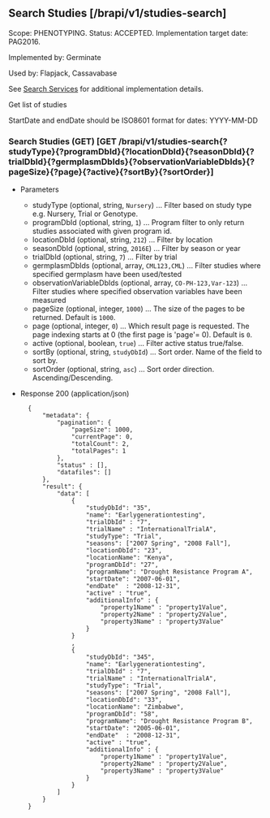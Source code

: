 ## Search Studies [/brapi/v1/studies-search]
Scope: PHENOTYPING.
Status: ACCEPTED.
Implementation target date: PAG2016.

Implemented by: Germinate

Used by: Flapjack, Cassavabase

See <a href="#introduction/search-services">Search Services</a> for additional implementation details.

Get list of studies

StartDate and endDate should be ISO8601 format for dates: YYYY-MM-DD

### Search Studies (GET) [GET /brapi/v1/studies-search{?studyType}{?programDbId}{?locationDbId}{?seasonDbId}{?trialDbId}{?germplasmDbIds}{?observationVariableDbIds}{?pageSize}{?page}{?active}{?sortBy}{?sortOrder}]


+ Parameters
    + studyType (optional, string, `Nursery`) ... Filter based on study type e.g. Nursery, Trial or Genotype.
    + programDbId (optional, string, `1`) ... Program filter to only return studies associated with given program id.
    + locationDbId (optional, string, `212`) ... Filter by location
    + seasonDbId (optional, string, `2016E`) ... Filter by season or year
    + trialDbId  (optional, string, `7`) ... Filter by trial  
    + germplasmDbIds (optional, array, `CML123,CML`) ... Filter studies where specified germplasm have been used/tested
    + observationVariableDbIds (optional, array, `CO-PH-123,Var-123`) ... Filter studies where specified observation variables have been measured
    + pageSize (optional, integer, `1000`) ... The size of the pages to be returned. Default is `1000`.
    + page (optional, integer, `0`) ... Which result page is requested. The page indexing starts at 0 (the first page is 'page'= 0). Default is `0`.
    + active (optional, boolean, `true`) ... Filter active status true/false. 
    + sortBy (optional, string, `studyDbId`) ... Sort order. Name of the field to sort by.
    + sortOrder (optional, string, `asc`) ... Sort order direction. Ascending/Descending.
    
+ Response 200 (application/json)

        {
            "metadata": {
                "pagination": {
                    "pageSize": 1000,
                    "currentPage": 0,
                    "totalCount": 2,
                    "totalPages": 1
                },
                "status" : [],
                "datafiles": []
            },
            "result": {
                "data": [ 
                    {
                        "studyDbId": "35",
                        "name": "Earlygenerationtesting",
                        "trialDbId" : "7",
                        "trialName" : "InternationalTrialA",
                        "studyType": "Trial",
                        "seasons": ["2007 Spring", "2008 Fall"],
                        "locationDbId": "23",
                        "locationName": "Kenya",
                        "programDbId": "27",
                        "programName": "Drought Resistance Program A",
                        "startDate": "2007-06-01",
                        "endDate"  : "2008-12-31",
                        "active" : "true", 
                        "additionalInfo" : {
                            "property1Name" : "property1Value",
                            "property2Name" : "property2Value",
                            "property3Name" : "property3Value"
                        }
                    }
                    ,
                    {
                        "studyDbId": "345",
                        "name": "Earlygenerationtesting",
                        "trialDbId" : "7",
                        "trialName" : "InternationalTrialA",
                        "studyType": "Trial",
                        "seasons": ["2007 Spring", "2008 Fall"],
                        "locationDbId": "33",
                        "locationName": "Zimbabwe",
                        "programDbId": "58",
                        "programName": "Drought Resistance Program B",
                        "startDate": "2005-06-01",
                        "endDate"  : "2008-12-31",
                        "active" : "true",
                        "additionalInfo" : {
                            "property1Name" : "property1Value",
                            "property2Name" : "property2Value",
                            "property3Name" : "property3Value"
                        }
                    }
                ]
            }
        }        

